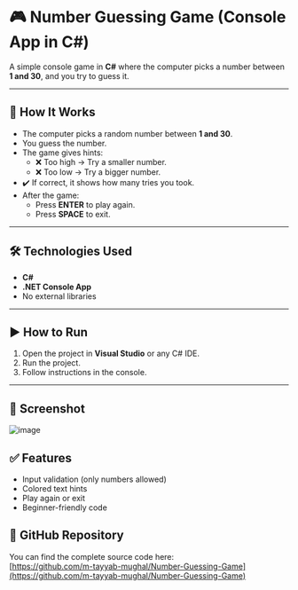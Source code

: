 # 🎮 Number Guessing Game (Console App in C#)

A simple console game in **C#** where the computer picks a number between **1 and 30**, and you try to guess it.

---

## 🧠 How It Works

- The computer picks a random number between **1 and 30**.
- You guess the number.
- The game gives hints:
  - ❌ Too high → Try a smaller number.
  - ❌ Too low → Try a bigger number.
- ✔️ If correct, it shows how many tries you took.
- After the game:
  - Press **ENTER** to play again.
  - Press **SPACE** to exit.

---

## 🛠️ Technologies Used

- **C#**
- **.NET Console App**
- No external libraries

---

## ▶️ How to Run

1. Open the project in **Visual Studio** or any C# IDE.
2. Run the project.
3. Follow instructions in the console.

---

## 📸 Screenshot

![image](https://github.com/user-attachments/assets/a6279b20-9ba2-4d2d-8bbb-93ab40fb3969)

## ✅ Features

- Input validation (only numbers allowed)
- Colored text hints
- Play again or exit
- Beginner-friendly code

## 📂 GitHub Repository

You can find the complete source code here:  
[https://github.com/m-tayyab-mughal/Number-Guessing-Game](https://github.com/m-tayyab-mughal/Number-Guessing-Game)
